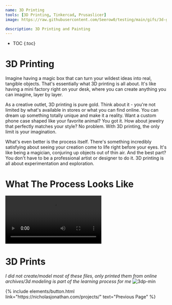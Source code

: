 ```yaml
---
name: 3D Printing
tools: [3D Printing, Tinkercad, Prusaslicer]
image: https://raw.githubusercontent.com/Seerow0/testing/main/gifs/3d-gif.gif

description: 3D Printing and Painting
---
```

* TOC
{:toc}

# 3D Printing

Imagine having a magic box that can turn your wildest ideas into real, tangible objects. That's essentially what 3D printing is all about. It's like having a mini factory right on your desk, where you can create anything you can imagine, layer by layer.

As a creative outlet, 3D printing is pure gold. Think about it - you're not limited by what's available in stores or what you can find online. You can dream up something totally unique and make it a reality. Want a custom phone case shaped like your favorite animal? You got it. How about jewelry that perfectly matches your style? No problem. With 3D printing, the only limit is your imagination.

What's even better is the process itself. There's something incredibly satisfying about seeing your creation come to life right before your eyes. It's like being a magician, conjuring up objects out of thin air. And the best part? You don't have to be a professional artist or designer to do it. 3D printing is all about experimentation and exploration.


# What The Process Looks Like
 <video src= "https://github.com/Seerow0/-MK-II-Nicholas-J-Website-/assets/92154813/f2eff25c-16ce-44d7-87a6-02e413159e51" controls="controls" style="max-width: 730px;"></video>



# 3D Prints
*I did not create/model most of these files, only printed them from online archives/3d modeling is part of the learning process for me*
![3dp-min](https://github.com/user-attachments/assets/636704be-1fa1-4af4-a729-e784cf9af379)

 
<p class="text-center">
{% include elements/button.html link="https://nicholasjonathan.com/projects/" text="Previous Page" %}
</p>
